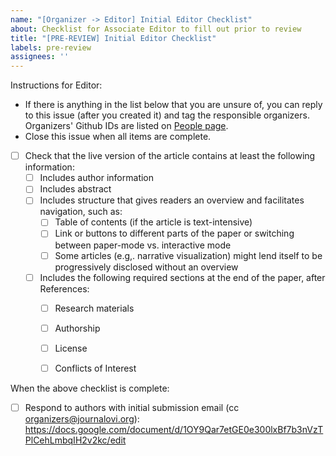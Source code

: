 ```yaml
---
name: "[Organizer -> Editor] Initial Editor Checklist"
about: Checklist for Associate Editor to fill out prior to review
title: "[PRE-REVIEW] Initial Editor Checklist"
labels: pre-review
assignees: ''
---
```


<!--
## DO NOT EDIT THIS FILE OUTSIDE OF THE journalovi/jovi-workflows REPOSITORY
##
## This file is automatically updated in all repositories within the journalovi
## Github organization whenever the version in journalovi/jovi-workflows is
## changed, so any other edits will be overwritten. To update this file, make
## a commit or pull request at https://github.com/journalovi/jovi-workflows
-->

Instructions for Editor:
- If there is anything in the list below that you are unsure of, you can reply to this issue (after you created it) and tag the responsible organizers. Organizers' Github IDs are listed on [People page](https://www.journalovi.org/people.html).
- Close this issue when all items are complete.

- [ ] Check that the live version of the article contains at least the following information:
   - [ ] Includes author information
   - [ ] Includes abstract
   - [ ] Includes structure that gives readers an overview and facilitates navigation, such as:
      - [ ] Table of contents (if the article is text-intensive)
      - [ ] Link or buttons to different parts of the paper or switching between paper-mode vs. interactive mode
      - [ ] Some articles (e.g,. narrative visualization) might lend itself to be progressively disclosed without an overview
   - [ ] Includes the following required sections at the end of the paper, after References:
      - [ ] Research materials
      - [ ] Authorship
      - [ ] License
      - [ ] Conflicts of Interest


When the above checklist is complete:
- [ ] Respond to authors with initial submission email (cc organizers@journalovi.org): https://docs.google.com/document/d/1OY9Qar7etGE0e300lxBf7b3nVzTPlCehLmbqIH2v2kc/edit
